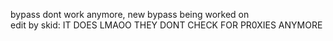 bypass dont work anymore, new bypass being worked on      
edit by skid: IT DOES LMAOO THEY DONT CHECK FOR PR0XIES ANYMORE
